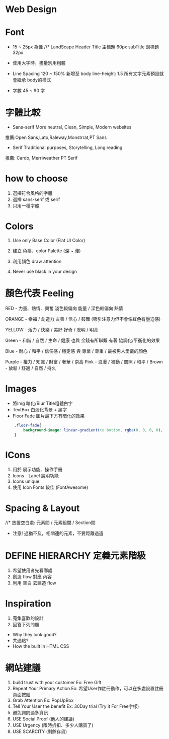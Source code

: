 # Web Design

# Font
* 15 ~ 25px 為佳
//* LandScape Header 
Title 主標題 60px
subTitle 副標題 32px

* 使用大字時，盡量別用粗體

* Line Spacing 120 ~ 150%
新增至 body line-height: 1.5
所有文字元素預設就會繼承 body的樣式

* 字數 45 ~ 90 字

# 字體比較
* Sans-serif
More neutral, Clean, Simple, Modern websites

推薦:Open Sans,Lato,Raleway,Monstrrat,PT Sans

* Serif 
Traditional purposes, Storytelling, Long reading

推薦: Cardo, Merriweather PT Serif

# how to choose 
1. 選擇符合風格的字體
2. 選擇 sans-serif 或 serif
3. 只用一種字體

# Colors
1. Use only Base Color (Flat UI Color)
2. 建立 色票、color Palette (深 ~ 淺)
3. 利用顏色 draw attention

4. Never use black in your design

# 顏色代表 Feeling

RED - 力量、熱情、興奮
淺色較偏向 能量 / 深色較偏向 熱情

ORANGE - 幸福 / 創造力
友善 / 信心 / 鼓舞
(吸引注意力但不會像紅色有壓迫感)

YELLOW - 活力 / 快樂 / 美好
好奇 / 聰明 / 明亮

Green - 和諧 / 自然 / 生命 / 健康
也與 金錢有所聯繫
有著 協調化/平衡化的效果

Blue - 耐心 / 和平 / 信任感 / 穩定感
與 專業 / 尊重 / 
最被男人愛戴的顏色

Purple - 權力 / 知識 / 財富 / 奢華 / 崇高
Pink - 浪漫 / 被動 / 關照 / 和平 / 
Brown - 放鬆 / 舒適 / 自然 / 持久 

# Images
* 將Img 暗化/Blur Title粗體白字
* TextBox 白淡化背景 + 黑字
* Floor Fade 圖片最下方有暗化的效果
```css
    .floor-fade{
        background-image: linear-gradient(to bottom, rgba(0, 0, 0, 0), rgba(0, 0, 0, 0.6));
    }
```

# ICons
1. 用於 展示功能、操作手冊
2. Icons - Label  說明功能
3. Icons unique 
4. 使用 Icon Fonts 較佳 (FontAwesome)

# Spacing & Layout
//* 放置空白處: 元素間 / 元素組間 / Section間

* 注意! 過猶不及，相關連的元素，不要距離過遠

# DEFINE HIERARCHY 定義元素階級
1. 希望使用者先看哪處
2. 創造 flow 對應 內容
3. 利用 空白 去建造 flow

# Inspiration
1. 蒐集喜歡的設計
2. 回答下列問題
* Why they look good?
* 共通點?
* How the built in HTML CSS 

# 網站建議
1. build trust with your customer 
Ex: Free Gift
2. Repeat Your Primary Action
Ex: 希望User作註冊動作，可以在多處設置註冊頁面按鈕
3. Grab Attention
Ex: PopUpBox
4. Tell Your User the benefit
Ex: 30Day trial  (Try it For Free字樣)
5. 避免詢問過多資訊
6. USE Social Proof (他人的建議)
7. USE Urgency (限時折扣、多少人購買了)
8. USE SCARCITY (剩餘存貨)